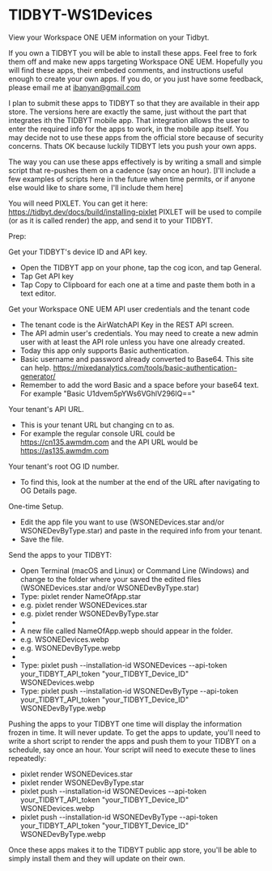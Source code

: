 # TIDBYT-WS1Devices
View your Workspace ONE UEM information on your Tidbyt.


If you own a TIDBYT you will be able to install these apps.  Feel free to fork them off and make new apps targeting Workspace ONE UEM.
Hopefully you will find these apps, their embeded comments, and instructions useful enough to create your own apps.  If you do, or you just have some feedback, please email me at ibanyan@gmail.com

I plan to submit these apps to TIDBYT so that they are available in their app store.  The versions here are exactly the same, just without the part that integrates ith the TIDBYT mobile app.
That integration allows the user to enter the required info for the apps to work, in the mobile app itself.
You may decide not to use these apps from the official store because of security concerns.  Thats OK because luckily TIDBYT lets you push your own apps.

The way you can use these apps effectively is by writing a small and simple script that re-pushes them on a cadence (say once an hour).
[I'll include a few examples of scripts here in the future when time permits, or if anyone else would like to share some, I'll include them here]

You will need PIXLET. You can get it here: https://tidbyt.dev/docs/build/installing-pixlet
PIXLET will be used to compile (or as it is called render) the app, and send it to your TIDBYT.

Prep:

Get your TIDBYT's device ID and API key.
- Open the TIDBYT app on your phone, tap the cog icon, and tap General.
- Tap Get API key
- Tap Copy to Clipboard for each one at a time and paste them both in a text editor.

Get your Workspace ONE UEM API user credentials and the tenant code
- The tenant code is the AirWatchAPI Key in the REST API screen.
- The API admin user's credentials. You may need to create a new admin user with at least the API role unless you have one already created.
- Today this app only supports Basic authentication.
- Basic username and password already converted to Base64. This site can help. https://mixedanalytics.com/tools/basic-authentication-generator/
-   Remember to add the word Basic and a space before your base64 text.  For example "Basic U1dvem5pYWs6VGhlV296IQ=="

Your tenant's API URL.
- This is your tenant URL but changing cn to as.
- For example the regular console URL could be https://cn135.awmdm.com and the API URL would be https://as135.awmdm.com

Your tenant's root OG ID number.
- To find this, look at the number at the end of the URL after navigating to OG Details page.

One-time Setup.
- Edit the app file you want to use (WSONEDevices.star and/or WSONEDevByType.star) and paste in the required info from your tenant.
- Save the file.

Send the apps to your TIDBYT:

- Open Terminal (macOS and Linux) or Command Line (Windows) and change to the folder where your saved the edited files (WSONEDevices.star and/or WSONEDevByType.star)
- Type: pixlet render NameOfApp.star
- e.g. pixlet render WSONEDevices.star
- e.g. pixlet render WSONEDevByType.star
- 
- A new file called NameOfApp.wepb should appear in the folder.
- e.g. WSONEDevices.webp
- e.g. WSONEDevByType.webp
- 
- Type: pixlet push --installation-id WSONEDevices --api-token your_TIDBYT_API_token "your_TIDBYT_Device_ID" WSONEDevices.webp
- Type: pixlet push --installation-id WSONEDevByType --api-token your_TIDBYT_API_token "your_TIDBYT_Device_ID" WSONEDevByType.webp

Pushing the apps to your TIDBYT one time will display the information frozen in time.  It will never update.
To get the apps to update, you'll need to write a short script to render the apps and push them to your TIDBYT on a schedule, say once an hour.
Your script will need to execute these to lines repeatedly:
- pixlet render WSONEDevices.star
- pixlet render WSONEDevByType.star
- pixlet push --installation-id WSONEDevices --api-token your_TIDBYT_API_token "your_TIDBYT_Device_ID" WSONEDevices.webp
- pixlet push --installation-id WSONEDevByType --api-token your_TIDBYT_API_token "your_TIDBYT_Device_ID" WSONEDevByType.webp

Once these apps makes it to the TIDBYT public app store, you'll be able to simply install them and they will update on their own.
